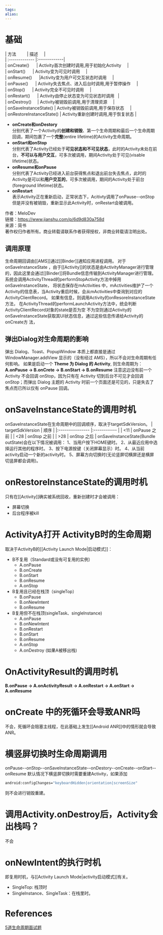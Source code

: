 ```yaml
---
tags: 
alias:
---
```

# 基础
| 方法         | 描述     |  
| :------------- |:-------------|   
| onCreate()      | Activity首次创建时调用,用于初始化Activity     |   
| onStart()      | Activity变为可见时调用     |  
| onResume()      |Activity变为用户可交互状态时调用     |  
| onPause()      | Activity失去焦点、进入后台时调用,用于暂停操作     |  
| onStop()      | Activity完全不可见时调用     |   
| onRestart()      | Activity由停止状态变为可见状态时调用   |  
| onDestroy()     | Activity被销毁前调用,用于清理资源     |   
| onSaveInstanceState() | Activity被销毁前调用,用于保存状态     |  
| onRestoreInstanceState() | Activity重新创建时调用,用于恢复状态 |
-   **onCreate和onDestory**  
    分别代表了一个Activity的**创建和销毁**、第一个生命周期和最后一个生命周期回调，期间包裹了一个**完整**(entire lifetime)的Activity生命周期。
-   **onStart和onStop**  
    分别代表了Activity已经处于**可见状态和不可见状态**，此时的Activity未处在前台，**不可以与用户交互**，可多次被调用，期间Activity处于可见(visable lifetime)状态。
-   **onResume和onPause**  
    分别代表了Activity已经进入前台获得焦点和退出前台失去焦点，此时的Activity是可以和**用户交互的**，可多次被调用，期间的Activity处于前台(foreground lifetime)状态。
-   **onRestart**  
    表示Activity正在重新启动，正常状态下，Acitivty调用了onPause--onStop但是并没有被销毁，重新显示此Activity时，onRestart会被调用。



  
  
作者：MeloDev  
链接：https://www.jianshu.com/p/6d9d830a758d  
来源：简书  
著作权归作者所有。商业转载请联系作者获得授权，非商业转载请注明出处。

## 调用原理
生命周期回调由[[AMS]]通过[[Binder]]通知应用进程调用。
对于 onSaveInstanceState ，由于[[Activity]]的状态是由ActivityManager进行管理的，因此这里会通过[[Binder]]将Bundle信息传输到ActivityManager进行管理。
系统会调用ActivityThread的performStopActivity方法中掉用onSaveInstanceState， 将状态保存在mActivities 中，mActivities维护了一个Activity的信息表，当Activity重启时候，会从mActivities中查询到对应的 ActivityClientRecord。
如果有信息，则调用Activity的onResoreInstanceState方法，
在ActivityThread的performLaunchActivity方法中，统会判断ActivityClientRecord对象的state是否为空
不为空则通过Activity的onSaveInstanceState获取其UI状态信息，通过这些信息传递给Activity的onCreate方 法，
## 弹出Dialog对生命周期的影响
弹出 Dialog、Toast、PopupWindow 本质上都直接是通过 WindowManager.addView 显示的（没有经过 AMS），所以不会对生命周期有任何影响。
如果是启动一个 **Theme 为 Dialog 的 Activity**, 则生命周期为：
**A.onPause -> B.onCrete -> B.onStart -> B.onResume**
注意这边没有前一个 Activity 不会回调 onStop，因为只有在 Activity 切到后台不可见才会回调 onStop；而弹出 Dialog 主题的 Activity 时前一个页面还是可见的，只是失去了焦点而已所以仅有 onPause 回调。

# onSaveInstanceState的调用时机
onSaveInstanceState在生命周期中的回调顺序，取决于targetSdkVersion。
| targetSdkVersion | 顺序         |
|:---------------- |:------------ |
| <11              | onPause 之前 |
| <28              | onStop 之前   |
| >28              | onStop 之后             |
onSaveInstanceState(Bundle outState)会在以下情况被调用：
1、当用户按下HOME键时。
2、从最近应用中选择运行其他的程序时。
3、按下电源按键（关闭屏幕显示）时。
4、从当前activity启动一个新的activity时。
5、屏幕方向切换时(无论竖屏切横屏还是横屏切竖屏都会调用)。
# onRestoreInstanceState的调用时机
只有在[[Activity]]确实被系统回收，重新创建时才会被调用：
- 屏幕切换
- 后台程序被kill
# ActivityA打开 ActivityB时的生命周期
取决于ActivityB的[[Activity Launch Mode|启动模式]]：
- B不复用（Standard或没有可复用的实例）
	- A.onPause 
	- B.onCreate 
	- B.onStart 
	- B.onResume 
	- A.onStop 
- B复用且已经在栈顶（singleTop）
	- B.onPause 
	- B.onNewIntent
	- B.onResume 
- B复用但不在栈顶(singleTask、singleInstance)
	- A.onPause 
	- B.onNewIntent 
	- B.onRestart 
	- B.onStart 
	- B.onResume 
	- A.onStop 
	- A.onDestroy (如果A被移出栈)
# OnActivityResult的调用时机
**B.onPause -> A.onActivityResult -> A.onRestart -> A.onStart -> A.onResume**
# onCreate 中的死循环会导致ANR吗
不会，死循环会阻塞主线程，在此基础上发生[[Android ANR]]中的情形就会导致ANR。
# 横竖屏切换时生命周期调用
onPause--onStop--onSaveInstanceState--onDestory--onCreate--onStart--onResume
默认情况下横竖屏切换时需要重建Activity，如果添加
```bash
android:configChanges="keyboardHidden|orientation|screenSize"
```
则不会进行销毁重建。
# 调用Activity.onDestroy后，Activity会出栈吗？
不会
# onNewIntent的执行时机
即复用时机，与[[Activity Launch Mode|activity启动模式]]有关。
- SingleTop: 栈顶时
- SingleInstance、SingleTask：在栈里时。


# References 
[5道生命周期面试题](https://www.sohu.com/a/402329833_611601) 




